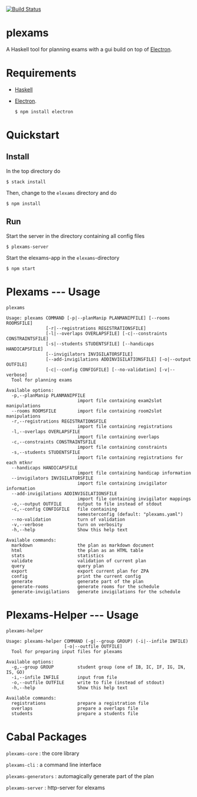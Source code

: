 [![Build Status](https://travis-ci.org/obcode/plexams.svg?branch=master)](https://travis-ci.org/obcode/plexams)

# plexams

A Haskell tool for planning exams with a gui build on top of
[Electron](https://electron.atom.io/).

# Requirements

-   [Haskell](https://www.haskell.org/downloads)

-   [Electron](https://electron.atom.io/).

        $ npm install electron

# Quickstart

## Install

In the top directory do

    $ stack install

Then, change to the `elexams` directory and do

    $ npm install

## Run

Start the server in the directory containing all config files

    $ plexams-server

Start the elexams-app in the `elexams`-directory

    $ npm start

# Plexams --- Usage

```
plexams

Usage: plexams COMMAND [-p|--planManip PLANMANIPFILE] [--rooms ROOMSFILE]
               [-r|--registrations REGISTRATIONSFILE]
               [-l|--overlaps OVERLAPSFILE] [-c|--constraints CONSTRAINTSFILE]
               [-s|--students STUDENTSFILE] [--handicaps HANDICAPSFILE]
               [--invigilators INVIGILATORSFILE]
               [--add-invigilations ADDINVIGILATIONSFILE] [-o|--output OUTFILE]
               [-c|--config CONFIGFILE] [--no-validation] [-v|--verbose]
  Tool for planning exams

Available options:
  -p,--planManip PLANMANIPFILE
                           import file containing exam2slot manipulations
  --rooms ROOMSFILE        import file containing room2slot manipulations
  -r,--registrations REGISTRATIONSFILE
                           import file containing registrations
  -l,--overlaps OVERLAPSFILE
                           import file containing overlaps
  -c,--constraints CONSTRAINTSFILE
                           import file containing constraints
  -s,--students STUDENTSFILE
                           import file containing registrations for each mtknr
  --handicaps HANDICAPSFILE
                           import file containing handicap information
  --invigilators INVIGILATORSFILE
                           import file containing invigilator information
  --add-invigilations ADDINVIGILATIONSFILE
                           import file containing invigilator mappings
  -o,--output OUTFILE      output to file instead of stdout
  -c,--config CONFIGFILE   file containing
                           semesterconfig (default: "plexams.yaml")
  --no-validation          turn of validation
  -v,--verbose             turn on verbosity
  -h,--help                Show this help text

Available commands:
  markdown                 the plan as markdown document
  html                     the plan as an HTML table
  stats                    statistics
  validate                 validation of current plan
  query                    query plan
  export                   export current plan for ZPA
  config                   print the current config
  generate                 generate part of the plan
  generate-rooms           generate rooms for the schedule
  generate-invigilations   generate invigilations for the schedule
```

# Plexams-Helper --- Usage

```
plexams-helper

Usage: plexams-helper COMMAND (-g|--group GROUP) (-i|--infile INFILE)
                      [-o|--outfile OUTFILE]
  Tool for preparing input files for plexams

Available options:
  -g,--group GROUP         student group (one of IB, IC, IF, IG, IN, IS, GO)
  -i,--infile INFILE       input from file
  -o,--outfile OUTFILE     write to file (instead of stdout)
  -h,--help                Show this help text

Available commands:
  registrations            prepare a registration file
  overlaps                 prepare a overlaps file
  students                 prepare a students file
```

# Cabal Packages

`plexams-core`
:   the core library

`plexams-cli`
:   a command line interface

`plexams-generators`
:   automagically generate part of the plan

`plexams-server`
:   http-server for elexams
